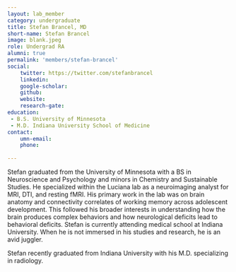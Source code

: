 ```yaml
---
layout: lab_member
category: undergraduate
title: Stefan Brancel, MD
short-name: Stefan Brancel
image: blank.jpeg
role: Undergrad RA
alumni: true
permalink: 'members/stefan-brancel'
social:
    twitter: https://twitter.com/stefanbrancel
    linkedin: 
    google-scholar: 
    github:
    website: 
    research-gate: 
education:
 - B.S. University of Minnesota 
 - M.D. Indiana University School of Medicine
contact:
    umn-email: 
    phone: 
    
---
```


Stefan graduated from the University of Minnesota with a BS in Neuroscience and Psychology and minors in Chemistry and Sustainable Studies. He specialized within the Luciana lab as a neuroimaging analyst for MRI, DTI, and resting fMRI. His primary work in the lab was on brain anatomy and connectivity correlates of working memory across adolescent development. This followed his broader interests in understanding how the brain produces complex behaviors and how neurological deficits lead to behavioral deficits. Stefan is currently attending medical school at Indiana University. When he is not immersed in his studies and research, he is an avid juggler.

Stefan recently graduated from Indiana University with his M.D. specializing in radiology.   

